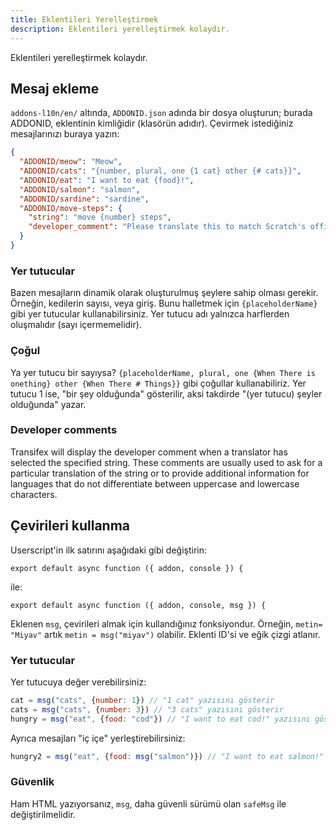 ```yaml
---
title: Eklentileri Yerelleştirmek
description: Eklentileri yerelleştirmek kolaydır.
---
```

Eklentileri yerelleştirmek kolaydır.

## Mesaj ekleme
`addons-l10n/en/` altında, `ADDONID.json` adında bir dosya oluşturun; burada ADDONID, eklentinin kimliğidir (klasörün adıdır). Çevirmek istediğiniz mesajlarınızı buraya yazın:

```json
{
  "ADDONID/meow": "Meow",
  "ADDONID/cats": "{number, plural, one {1 cat} other {# cats}}",
  "ADDONID/eat": "I want to eat {food}!",
  "ADDONID/salmon": "salmon",
  "ADDONID/sardine": "sardine",
  "ADDONID/move-steps": {
    "string": "move {number} steps",
    "developer_comment": "Please translate this to match Scratch's official translation for the block."
  }
}
```

### Yer tutucular
Bazen mesajların dinamik olarak oluşturulmuş şeylere sahip olması gerekir. Örneğin, kedilerin sayısı, veya giriş. Bunu halletmek için `{placeholderName}` gibi yer tutucular kullanabilirsiniz. Yer tutucu adı yalnızca harflerden oluşmalıdır (sayı içermemelidir).

### Çoğul
Ya yer tutucu bir sayıysa? `{placeholderName, plural, one {When There is onething} other {When There # Things}}` gibi çoğullar kullanabiliriz. Yer tutucu 1 ise, "bir şey olduğunda" gösterilir, aksi takdirde "(yer tutucu) şeyler olduğunda" yazar.

### Developer comments

Transifex will display the developer comment when a translator has selected the specified string. These comments are usually used to ask for a particular translation of the string or to provide additional information for languages that do not differentiate between uppercase and lowercase characters.

## Çevirileri kullanma
Userscript'in ilk satırını aşağıdaki gibi değiştirin:
```
export default async function ({ addon, console }) {
```

ile:
```
export default async function ({ addon, console, msg }) {
```

Eklenen `msg`, çevirileri almak için kullandığınız fonksiyondur. Örneğin, `metin= "Miyav"` artık `metin = msg("miyav")` olabilir. Eklenti ID'si ve eğik çizgi atlanır.

### Yer tutucular
Yer tutucuya değer verebilirsiniz:
```js
cat = msg("cats", {number: 1}) // "1 cat" yazısını gösterir
cats = msg("cats", {number: 3}) // "3 cats" yazısını gösterir
hungry = msg("eat", {food: "cod"}) // "I want to eat cod!" yazısını gösterir
```

Ayrıca mesajları "iç içe" yerleştirebilirsiniz:
```js
hungry2 = msg("eat", {food: msg("salmon")}) // "I want to eat salmon!" yazısını gösterir
```

### Güvenlik
Ham HTML yazıyorsanız, `msg`, daha güvenli sürümü olan `safeMsg` ile değiştirilmelidir.
